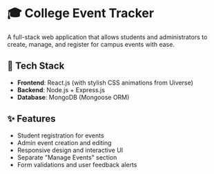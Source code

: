 # 🎓 College Event Tracker

A full-stack web application that allows students and administrators to create, manage, and register for campus events with ease.

## 🔧 Tech Stack
- **Frontend**: React.js (with stylish CSS animations from Uiverse)
- **Backend**: Node.js + Express.js
- **Database**: MongoDB (Mongoose ORM)

## ✨ Features
- Student registration for events
- Admin event creation and editing
- Responsive design and interactive UI
- Separate "Manage Events" section
- Form validations and user feedback alerts



